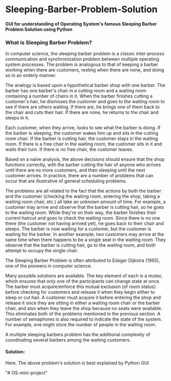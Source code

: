 # Sleeping-Barber-Problem-Solution
<h4>GUI for understanding of Operating System's famous Sleeping Barber Problem Solution using Python</h4>
<h3>What is Sleeping Barber Problem?</h3>
<p>In computer science, the sleeping barber problem is a classic inter-process communication and synchronization problem between multiple operating system processes. The problem is analogous to that of keeping a barber working when there are customers, resting when there are none, and doing so in an orderly manner.</p>
<p>The analogy is based upon a hypothetical barber shop with one barber. The barber has one barber's chair in a cutting room and a waiting room containing a number of chairs in it. When the barber finishes cutting a customer's hair, he dismisses the customer and goes to the waiting room to see if there are others waiting. If there are, he brings one of them back to the chair and cuts their hair. If there are none, he returns to the chair and sleeps in it.</p>
<p>Each customer, when they arrive, looks to see what the barber is doing. If the barber is sleeping, the customer wakes him up and sits in the cutting room chair. If the barber is cutting hair, the customer stays in the waiting room. If there is a free chair in the waiting room, the customer sits in it and waits their turn. If there is no free chair, the customer leaves.</p>
<p>Based on a naïve analysis, the above decisions should ensure that the shop functions correctly, with the barber cutting the hair of anyone who arrives until there are no more customers, and then sleeping until the next customer arrives. In practice, there are a number of problems that can occur that are illustrative of general scheduling problems.</p>
<p>The problems are all related to the fact that the actions by both the barber and the customer (checking the waiting room, entering the shop, taking a waiting room chair, etc.) all take an unknown amount of time. For example, a customer may arrive and observe that the barber is cutting hair, so he goes to the waiting room. While they're on their way, the barber finishes their current haircut and goes to check the waiting room. Since there is no one there (the customer not having arrived yet), he goes back to their chair and sleeps. The barber is now waiting for a customer, but the customer is waiting for the barber. In another example, two customers may arrive at the same time when there happens to be a single seat in the waiting room. They observe that the barber is cutting hair, go to the waiting room, and both attempt to occupy the single chair.</p>
<p>The Sleeping Barber Problem is often attributed to Edsger Dijkstra (1965), one of the pioneers in computer science.</p>
<p>Many possible solutions are available. The key element of each is a mutex, which ensures that only one of the participants can change state at once. The barber must acquire/enforce this mutual exclusion (of room status) before checking for customers and release it when they begin either to sleep or cut hair. A customer must acquire it before entering the shop and release it once they are sitting in either a waiting room chair or the barber chair, and also when they leave the shop because no seats were available. This eliminates both of the problems mentioned in the previous section. A number of semaphores is also required to indicate the state of the system. For example, one might store the number of people in the waiting room.</p>
<p>A multiple sleeping barbers problem has the additional complexity of coordinating several barbers among the waiting customers.</p>
<h4>Solution:</h4>
<p>Here, The above problem's solution is best explained by Python GUI</p>
"# OS-mini-project" 
